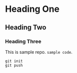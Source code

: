 # Heading One
## Heading Two
### Heading Three

This is sample repo.
`sample code`.

```
git init
git push
```
